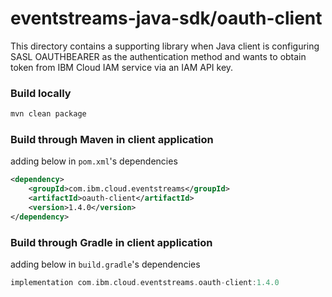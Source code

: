 # eventstreams-java-sdk/oauth-client

This directory contains a supporting library when Java client is configuring SASL OAUTHBEARER as the authentication method and wants to obtain token from IBM Cloud IAM service via an IAM API key.

### Build locally

```sh
mvn clean package
```

### Build through Maven in client application

adding below in `pom.xml`'s dependencies

```xml
<dependency>
    <groupId>com.ibm.cloud.eventstreams</groupId>
    <artifactId>oauth-client</artifactId>
    <version>1.4.0</version>
</dependency>
```

### Build through Gradle in client application

adding below in `build.gradle`'s dependencies

```gradle
implementation com.ibm.cloud.eventstreams.oauth-client:1.4.0
```
